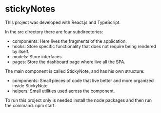 # stickyNotes

This project was developed with React.js and TypeScript.

In the src directory there are four subdirectories:

- components: Here lives the fragments of the application.
- hooks: Store specific functionality that does not require being rendered by itself.
- models: Store interfaces.
- pages: Store the dashboard page where live all the SPA.

The main component is called StickyNote, and has his own structure:

- components: Small pieces of code that live better and more organized inside StickyNote
- helpers: Small utilities used across the component.

To run this project only is needed install the node packages and then run the command: npm start.
